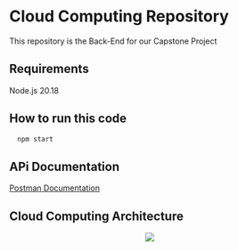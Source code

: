 # Cloud Computing Repository
This repository is the Back-End for our Capstone Project


## Requirements
Node.js 20.18


## How to run this code
````bash
  npm start
````


## APi Documentation
[Postman Documentation](https://documenter.getpostman.com/view/39243399/2sAYHwKQM5)

## Cloud Computing Architecture
<div align="center">
  <img src="https://storage.googleapis.com/jkds12/WhatsApp%20Image%202024-12-03%20at%208.50.42%20PM.jpeg"]/>
</div>


